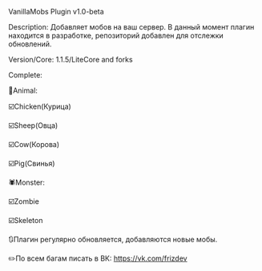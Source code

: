VanillaMobs Plugin v1.0-beta

Description: Добавляет мобов на ваш сервер.
В данный момент плагин находится в разработке, репозиторий добавлен для отслежки обновлений.

Version/Core: 1.1.5/LiteCore and forks

Complete:

🐄Animal:

☑️Chicken(Курица)

☑️Sheep(Овца)

☑️Cow(Корова)

☑️Pig(Свинья)

🕷️Monster:

☑️Zombie

☑️Skeleton

🔃Плагин регулярно обновляется, добавляются новые мобы.

✏️По всем багам писать в ВК: https://vk.com/frizdev
